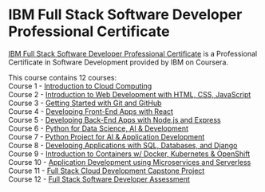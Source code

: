 # IBM Full Stack Software Developer Professional Certificate

[IBM Full Stack Software Developer Professional Certificate](https://www.coursera.org/professional-certificates/ibm-full-stack-cloud-developer?adgroupid=118574506462&adpostion=&campaignid=12804179000&device=c&devicemodel=&hide_mobile_promo&keyword=dev%20full%20stack&matchtype=p&network=g&utm_source=bg&utm_medium=sem&utm_campaign=B2C_INDIA___FTCOF__arte_bing_branded&utm_content=B2C_INDIA___FTCOF__arte_bing_branded&campaignid=415374026&adgroupid=1221557894734029&device=c&keyword=https%3A%2F%2Fwww.coursera.org%2F&matchtype=b&network=o&devicemodel=&adpostion=&creativeid=&hide_mobile_promo&msclkid=946e44617e0d14b0077320c45e16b73d&utm_term=https%3A%2F%2Fwww.coursera.org%2F) is a Professional Certificate in Software Development provided by IBM on Coursera.

This course contains 12 courses:\
Course 1 - [Introduction to Cloud Computing](https://www.coursera.org/learn/introduction-to-cloud?specialization=ibm-full-stack-cloud-developer)\
Course 2 - [Introduction to Web Development with HTML, CSS, JavaScript](https://www.coursera.org/learn/introduction-to-web-development-with-html-css-javacript?specialization=ibm-full-stack-cloud-developer)\
Course 3 - [Getting Started with Git and GitHub](https://www.coursera.org/learn/getting-started-with-git-and-github?specialization=ibm-full-stack-cloud-developer)\
Course 4 - [Developing Front-End Apps with React](https://www.coursera.org/learn/developing-frontend-apps-with-react?specialization=ibm-full-stack-cloud-developer)\
Course 5 - [Developing Back-End Apps with Node.js and Express](https://www.coursera.org/learn/developing-backend-apps-with-nodejs-and-express?specialization=ibm-full-stack-cloud-developer)\
Course 6 - [Python for Data Science, AI & Development](https://www.coursera.org/learn/python-for-applied-data-science-ai?specialization=ibm-full-stack-cloud-developer)\
Course 7 - [Python Project for AI & Application Development](https://www.coursera.org/learn/python-project-for-ai-application-development?specialization=ibm-full-stack-cloud-developer)\
Course 8 - [Developing Applications with SQL, Databases, and Django](https://www.coursera.org/learn/developing-applications-with-sql-databases-and-django?specialization=ibm-full-stack-cloud-developer)\
Course 9 - [Introduction to Containers w/ Docker, Kubernetes & OpenShift](https://www.coursera.org/learn/ibm-containers-docker-kubernetes-openshift?specialization=ibm-full-stack-cloud-developer)\
Course 10 - [Application Development using Microservices and Serverless](https://www.coursera.org/learn/applications-development-microservices-serverless-openshift?specialization=ibm-full-stack-cloud-developer)\
Course 11 - [Full Stack Cloud Development Capstone Project](https://www.coursera.org/learn/ibm-cloud-native-full-stack-development-capstone?specialization=ibm-full-stack-cloud-developer)\
Course 12 - [Full Stack Software Developer Assessment](https://www.coursera.org/learn/full-stack-software-developer-assessment?specialization=ibm-full-stack-cloud-developer)

